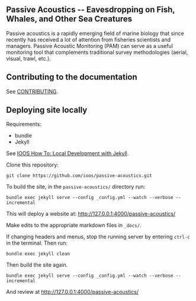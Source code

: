 ## Passive Acoustics -- Eavesdropping on Fish, Whales, and Other Sea Creatures

Passive acoustics is a rapidly emerging field of marine biology that since recently has received a lot of attention from fisheries scientists and managers. Passive Acoustic Monitoring (PAM) can serve as a useful monitoring tool that complements traditional survey methodologies (aerial, visual, trawl, etc.).

## Contributing to the documentation
See [CONTRIBUTING](CONTRIBUTING.md).

## Deploying site locally
Requirements:
* bundle
* Jekyll

See [IOOS How To: Local Development with Jekyll](https://ioos.github.io/ioos-documentation-jekyll-skeleton/howto.html#local-development-with-jekyll).

Clone this repository:
```commandline
git clone https://github.com/ioos/passive-acoustics.git
```
To build the site, in the `passive-acoustics/` directory run:
```commandline
bundle exec jekyll serve --config _config.yml --watch --verbose --incremental
```
This will deploy a website at: http://127.0.0.1:4000/passive-acoustics/

Make edits to the appropriate markdown files in `_docs/`. 

If changing headers and menus, stop the running server by entering `ctrl-c` in the terminal. Then run:
```commandline
bundle exec jekyll clean
```
Then build the site again.
```commandline
bundle exec jekyll serve --config _config.yml --watch --verbose --incremental
```
And review at http://127.0.0.1:4000/passive-acoustics/